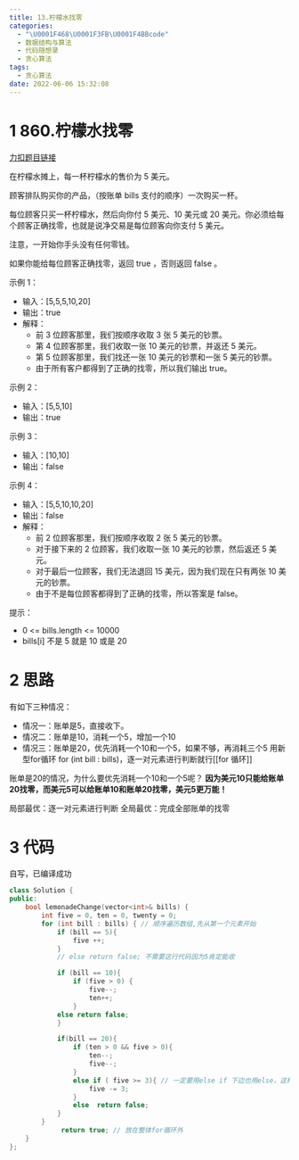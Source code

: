 ```yaml
---
title: 13.柠檬水找零
categories:
  - "\U0001F468\U0001F3FB‍\U0001F4BBcode"
  - 数据结构与算法
  - 代码随想录
  - 贪心算法
tags:
  - 贪心算法
date: 2022-06-06 15:32:08
---
```

# 1 860.柠檬水找零

[力扣题目链接](https://leetcode-cn.com/problems/lemonade-change/)

在柠檬水摊上，每一杯柠檬水的售价为 5 美元。

顾客排队购买你的产品，（按账单 bills 支付的顺序）一次购买一杯。

每位顾客只买一杯柠檬水，然后向你付 5 美元、10 美元或 20 美元。你必须给每个顾客正确找零，也就是说净交易是每位顾客向你支付 5 美元。

注意，一开始你手头没有任何零钱。

如果你能给每位顾客正确找零，返回 true ，否则返回 false 。

示例 1：

-   输入：[5,5,5,10,20]
-   输出：true
-   解释：
    -   前 3 位顾客那里，我们按顺序收取 3 张 5 美元的钞票。
    -   第 4 位顾客那里，我们收取一张 10 美元的钞票，并返还 5 美元。
    -   第 5 位顾客那里，我们找还一张 10 美元的钞票和一张 5 美元的钞票。
    -   由于所有客户都得到了正确的找零，所以我们输出 true。

示例 2：

-   输入：[5,5,10]
-   输出：true

示例 3：

-   输入：[10,10]
-   输出：false

示例 4：

-   输入：[5,5,10,10,20]
-   输出：false
-   解释：
    -   前 2 位顾客那里，我们按顺序收取 2 张 5 美元的钞票。
    -   对于接下来的 2 位顾客，我们收取一张 10 美元的钞票，然后返还 5 美元。
    -   对于最后一位顾客，我们无法退回 15 美元，因为我们现在只有两张 10 美元的钞票。
    -   由于不是每位顾客都得到了正确的找零，所以答案是 false。

提示：

-   0 <= bills.length <= 10000
-   bills[i] 不是 5 就是 10 或是 20

# 2 思路

有如下三种情况：
-   情况一：账单是5，直接收下。
-   情况二：账单是10，消耗一个5，增加一个10
-   情况三：账单是20，优先消耗一个10和一个5，如果不够，再消耗三个5
用新型for循环 for (int bill : bills)，逐一对元素进行判断就行[[for 循环]]


账单是20的情况，为什么要优先消耗一个10和一个5呢？
**因为美元10只能给账单20找零，而美元5可以给账单10和账单20找零，美元5更万能！**

局部最优：逐一对元素进行判断
全局最优：完成全部账单的找零

# 3 代码
自写，已编译成功
```cpp
class Solution {
public:
    bool lemonadeChange(vector<int>& bills) {
        int five = 0, ten = 0, twenty = 0;
        for (int bill : bills) { // 顺序遍历数组,先从第一个元素开始
            if (bill == 5){
                five ++;
            }
            // else return false; 不需要这行代码因为5肯定能收

            if (bill == 10){
                if (five > 0) {
                    five--;
                    ten++;
                }
            else return false;    
            }

            if(bill == 20){
                if (ten > 0 && five > 0){
                    ten--;
                    five--;
                }
                else if ( five >= 3){ // 一定要用else if 下边也用else，这样这三个函数才能成为整体
                    five -= 3;
                }
                else  return false;
            }
        }
             return true; // 放在整体for循环外
    }
};

```
